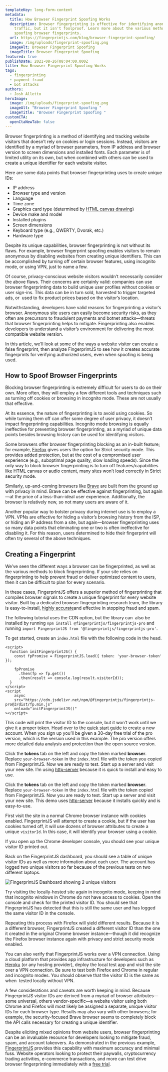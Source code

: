 ```yaml
---
templateKey: long-form-content
metadata:
  title: How Browser Fingerprint Spoofing Works
  description: Browser fingerprinting is effective for identifying anonymous
    traffic, but it isn't foolproof. Learn more about the various methods for
    spoofing browser fingerprints.
  url: https://fingerprintjs.com/blog/browser-fingerprint-spoofing/
  image: /img/uploads/fingerprint-spoofing.png
  imageAlt: Browser Fingerprint Spoofing
  imageTitle: Browser Fingerprint Spoofing
featured: true
publishDate: 2021-08-26T08:04:00.000Z
title: How Browser Fingerprint Spoofing Works
tags:
  - fingerprinting
  - payment fraud
  - bot attacks
authors:
  - Josh Alletto
heroImage:
  image: /img/uploads/fingerprint-spoofing.png
  imageAlt: "Browser Fingerprint Spoofing "
  imageTitle: "Browser Fingerprint Spoofing "
customCTA:
  openCtaNewTab: false
---
```

Browser fingerprinting is a method of identifying and tracking website visitors that doesn’t rely on cookies or login sessions. Instead, visitors are identified by a myriad of browser parameters, from IP address and browser version to screen dimensions and installed fonts. Each parameter is of limited utility on its own, but when combined with others can be used to create a unique identifier for each website visitor.

Here are some data points that browser fingerprinting uses to create unique IDs: 

* IP address
* Browser type and version
* Language
* Time zone
* Graphics card type (determined by [HTML canvas drawing](https://www.w3schools.com/html/html5_canvas.asp)) 
* Device make and model 
* Installed plugins
* Screen dimensions
* Keyboard type (e.g., QWERTY, Dvorak, etc.)
* Hardware type

Despite its unique capabilities, browser fingerprinting is not without its flaws. For example, browser fingerprint spoofing enables visitors to remain anonymous by disabling websites from creating unique identifiers. This can be accomplished by turning off certain browser features, using incognito mode, or using VPN, just to name a few.

Of course, privacy-conscious website visitors wouldn’t necessarily consider the above flaws. Their concerns are certainly valid: companies can use browser fingerprinting data to build unique user profiles without cookies or user sign-ins. This data can be in turn sold, harvested to trigger targeted ads, or  used to fix product prices based on the visitor’s location.

Notwithstanding, developers have valid reasons for fingerprinting a visitor’s browser. Anonymous site users can easily become security risks, as they often are precursors to fraudulent payments and botnet attacks—threats that browser fingerprinting helps to mitigate. Fingerprinting also enables developers to understand a visitor’s environment for delivering the most compatible website version.

In this article, we’ll look at some of the ways a website visitor can create a false fingerprint, then analyze FingerprintJS to see how it creates accurate fingerprints for verifying authorized users, even when spoofing is being used.

## How to Spoof Browser Fingerprints

Blocking browser fingerprinting is extremely difficult for users to do on their own. More often, they will employ a few different tools and techniques such as turning off cookies or browsing in incognito mode. These are not usually that effective. 

At its essence, the nature of fingerprinting is to avoid using cookies. So while turning them off can offer some degree of user privacy, it doesn’t impact fingerprinting capabilities. Incognito mode browsing is equally ineffective for preventing browser fingerprinting, as a myriad of unique data points besides browsing history can be used for identifying visitors.

Some browsers offer browser fingerprinting blocking as an in-built feature; for example, [Firefox](https://support.mozilla.org/en-US/kb/firefox-protection-against-fingerprinting) gives users the option for Strict security mode. This provides added protection, but at the cost of a compromised user experience (e.g., suboptimal page quality, slow loading speeds). Since the only way to block browser fingerprinting is to turn off features/capabilities like HTML canvas or audio content, many sites won’t load correctly in Strict security mode.

Similarly, up-and-coming browsers like [Brave](https://brave.com/) are built from the ground up with privacy in mind. Brave can be effective against fingerprinting, but again—at the price of a less-than-ideal user experience. Additionally, the browser is relatively new, so not many users are aware of it.

Another popular way to bolster privacy during internet use is to employ a VPN. VPNs are effective for hiding a visitor’s browsing history from the ISP, or hiding an IP address from a site, but again—browser fingerprinting uses so many data points that eliminating one or two is often ineffective for disabling it. For this reason, users determined to hide their fingerprint will often try several of the above techniques. 

## Creating a Fingerprint

We’ve seen the different ways a browser can be fingerprinted, as well as the various methods to block fingerprinting. If your site relies on fingerprinting to help prevent fraud or deliver optimized content to users, then it can be difficult to plan for every scenario. 

In these cases, FingerprintJS offers a superior method of fingerprinting that compiles browser signals to create a unique fingerprint for every website visitor. Built by a dedicated browser fingerprinting research team, the library is easy-to-install, [highly accurate](https://dev.fingerprintjs.com/docs/understanding-our-995-accuracy)and effective in stopping fraud and spam.

The following tutorial uses the CDN option, but the library can  also be installed by running `npm install @fingerprintjs/fingerprintjs-pro` and running `import FingerprintJS from '@fingerprintjs/fingerprintjs-pro'`. 

To get started, create an `index.html` file with the following code in the head.

```
<script>
  function initFingerprintJS() {
    const fpPromise = FingerprintJS.load({ token: 'your-browser-token' });

    fpPromise
      .then(fp => fp.get())
      .then(result => console.log(result.visitorId));
  }
</script>
<script
    async
    src="https://cdn.jsdelivr.net/npm/@fingerprintjs/fingerprintjs-pro@3/dist/fp.min.js"
    onload="initFingerprintJS()"
></script>
```

This code will print the visitor ID to the console, but it won’t work until we give it a proper token. Head over to the [quick start guide](https://dev.fingerprintjs.com) to create a new account. When you sign up you’ll be given a 30-day free trial of the pro version, which is the version used in this example. The pro version offers more detailed data analysis and protection than the open source version. 

Click the **tokens** tab on the left and copy the token marked **browser**. Replace `your-browser-token` in the `index.html` file with the token you copied from FingerprintJS. Now we are ready to test. Start up a server and visit your new site. I’m using [http-server](https://www.npmjs.com/package/http-server) because it is quick to install and easy to use. 

Click the **tokens** tab on the left and copy the token marked **browser**. Replace `your-browser-token` in the `index.html` file with the token copied from FingerprintJS. Now you are ready to test. Start up a server and visit your new site. This demo uses [http-server](https://www.npmjs.com/package/http-server) because it installs quickly and is easy-to-use. 

First visit the site in a normal Chrome browser instance with cookies enabled. FingerprintJS will attempt to create a cookie, but if the user has cookies turned off, it will use dozens of browser attributes to create a unique `visitorId`. In this case, it will identify your browser using a cookie.

If you open up the Chrome developer console, you should see your unique visitor ID printed out. 

Back on the FingerprintJS dashboard, you should see a table of unique visitor IDs as well as more information about each user. The account has logged two unique visitors so far because of the previous tests on two different laptops.

![FingerprintJS Dashboard showing 2 unique visitors](/img/uploads/screenshot_fpjs_usage.png)

Try visiting the locally-hosted site again in incognito mode, keeping in mind that incognito windows in Chrome do not have access to cookies. Open the console and check for the printed visitor ID. You should see that FingerprintJS has detected that this is still the same user and has logged the same visitor ID in the console.

Repeating this process with Firefox will yield different results. Because it is a different browser, FingerprintJS created a different visitor ID than the one it created in the original Chrome browser instance—though it did recognize the Firefox browser instance again with privacy and strict security mode enabled.

You can also verify that FingerprintJS works over a VPN connection. Using a cloud platform that provides app infrastructure for developers such as [Heroku](https://www.heroku.com/) (or any hosting provider), deploy the local test app and visit the site over a VPN connection. Be sure to test both Firefox and Chrome in regular and incognito modes. You should observe that the visitor ID is the same as when  tested locally without VPN.

A few considerations and caveats are worth keeping in mind. Because FingerprintJS visitor IDs are derived from a myriad of browser attributes—some universal, others vendor-specific—a website visitor using both Chrome and Firefox will most likely be assigned a separate, unique visitor IDs for each browser type. Results may also vary with other browsers; for example, the security-focused Brave browser seems to completely block the API calls necessary for creating a unique identifier.

Despite eliciting mixed opinions from website users, browser fingerprinting can be an invaluable resource for developers looking to mitigate fraud, spam, and account takeovers. As demonstrated in the previous example, [FingerprintJS](https://fingerprintjs.com) provides this capability with maximum accuracy and minimal fuss. Website operators looking to protect their paywalls, cryptocurrency trading activities, e-commerce transactions, and more can test drive browser fingerprinting immediately with a [free trial](https://dashboard.fingerprintjs.com/signup).